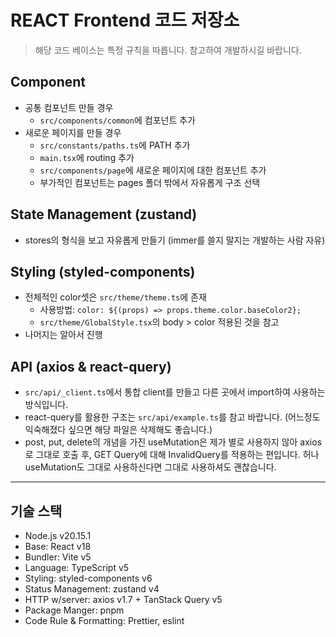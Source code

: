 # REACT Frontend 코드 저장소

> 해당 코드 베이스는 특정 규칙을 따릅니다. 참고하여 개발하시길 바랍니다.

## Component

- 공통 컴포넌트 만들 경우
  - `src/components/common`에 컴포넌트 추가
- 새로운 페이지를 만들 경우
  - `src/constants/paths.ts`에 PATH 추가
  - `main.tsx`에 routing 추가
  - `src/components/page`에 새로운 페이지에 대한 컴포넌트 추가
  - 부가적인 컴포넌트는 pages 폴더 밖에서 자유롭게 구조 선택

## State Management (zustand)

- stores의 형식을 보고 자유롭게 만들기 (immer를 쓸지 말지는 개발하는 사람 자유)

## Styling (styled-components)

- 전체적인 color셋은 `src/theme/theme.ts`에 존재
  - 사용방법: `color: ${(props) => props.theme.color.baseColor2};`
  - `src/theme/GlobalStyle.tsx`의 body > color 적용된 것을 참고
- 나머지는 알아서 진행

## API (axios & react-query)

- `src/api/_client.ts`에서 통합 client를 만들고 다른 곳에서 import하여 사용하는 방식입니다.
- react-query를 활용한 구조는 `src/api/example.ts`를 참고 바랍니다. (어느정도 익숙해졌다 싶으면 해당 파일은 삭제해도 좋습니다.)
- post, put, delete의 개념을 가진 useMutation은 제가 별로 사용하지 않아 axios로 그대로 호출 후, GET Query에 대해 InvalidQuery를 적용하는 편입니다. 허나 useMutation도 그대로 사용하신다면 그대로 사용하셔도 괜찮습니다.

---

## 기술 스택

- Node.js v20.15.1
- Base: React v18
- Bundler: Vite v5
- Language: TypeScript v5
- Styling: styled-components v6
- Status Management: zustand v4
- HTTP w/server: axios v1.7 + TanStack Query v5
- Package Manger: pnpm
- Code Rule & Formatting: Prettier, eslint
